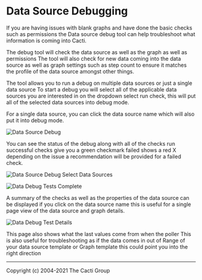# Data Source Debugging

If you are having issues with blank graphs and have done the basic checks such as permissions
the Data source debug tool can help troubleshoot what information is coming into Cacti.
 
The debug tool will check the data source as well as the graph as well as permissions
The tool will also check for new data coming into the data source as well as graph settings
such as step count to ensure it matches the profile of the data source amongst other things.
 
The tool allows you to run a debug on multiple data sources or just a single data source
To start a debug you will select all of the applicable data sources you are interested in
on the dropdown select run check, this will put all of the selected data sources into debug mode.
 
For a single data source, you can click the data source name which will also put it into debug mode.


![Data Source Debug](images/data-debug.png)

You can see the status of the debug along with all of the checks run
 successful checks give you a green checkmark failed shows a red X
 depending on the issue a recommendation will be provided for a failed check.
 

![Data Source Debug Select Data Sources](images/data-debug1.png)



![Data Debug Tests Complete](images/data-debug3.png)

A summary of the checks as well as the properties of the data source
can be displayed if you click on the data source name this is useful
for a single page view of the data source and graph details.

![Data Debug Test Details](images/data-debug4.png)

This page also shows what the last values come from when the poller
This is also useful for troubleshooting as if the data comes in out of
Range of your data source template or Graph template this could point you
into the right direction

---
Copyright (c) 2004-2021 The Cacti Group
